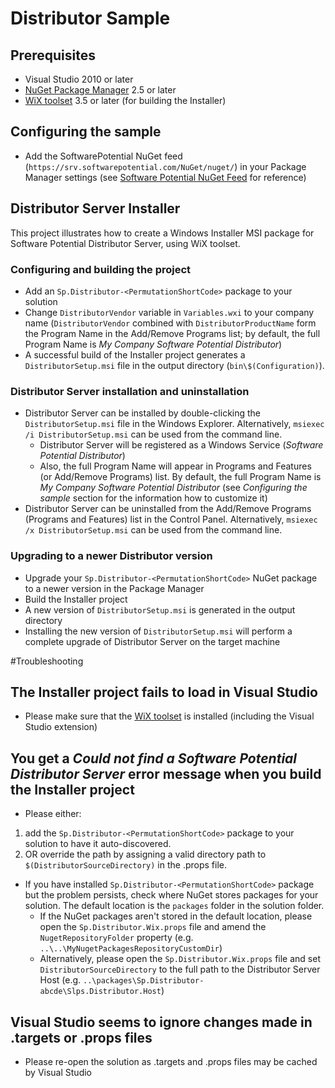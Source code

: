 # Distributor Sample

## Prerequisites
* Visual Studio 2010 or later
* [NuGet Package Manager](http://visualstudiogallery.msdn.microsoft.com/27077b70-9dad-4c64-adcf-c7cf6bc9970c) 2.5 or later
* [WiX toolset](http://wixtoolset.org) 3.5 or later (for building the Installer)

## Configuring the sample
* Add the SoftwarePotential NuGet feed (`https://srv.softwarepotential.com/NuGet/nuget/`) in your Package Manager settings (see [Software Potential NuGet Feed](http://docs.softwarepotential.com/Adding-SoftwarePotential-NuGet-Feed.html) for reference)

## Distributor Server Installer

This project illustrates how to create a Windows Installer MSI package for Software Potential Distributor Server, using WiX toolset.


### Configuring and building the project
* Add an `Sp.Distributor-<PermutationShortCode>` package to your solution
* Change `DistributorVendor` variable in `Variables.wxi` to your company name (`DistributorVendor` combined with `DistributorProductName` form the Program Name in the Add/Remove Programs list; by default, the full Program Name is _My Company Software Potential Distributor_)
* A successful build of the Installer project generates a `DistributorSetup.msi` file in the output directory (`bin\$(Configuration)`).

### Distributor Server installation and uninstallation
* Distributor Server can be installed by double-clicking the `DistributorSetup.msi` file in the Windows Explorer. Alternatively, `msiexec /i DistributorSetup.msi` can be used from the command line.
    - Distributor Server will be registered as a Windows Service (_Software Potential Distributor_)
    - Also, the full Program Name will appear in Programs and Features (or Add/Remove Programs) list. By default, the full Program Name is _My Company Software Potential Distributor_ (see _Configuring the sample_ section for the information how to customize it)
* Distributor Server can be uninstalled from the Add/Remove Programs (Programs and Features) list in the Control Panel. Alternatively, `msiexec /x DistributorSetup.msi` can be used from the command line.

### Upgrading to a newer Distributor version
* Upgrade your `Sp.Distributor-<PermutationShortCode>` NuGet package to a newer version in the Package Manager
* Build the Installer project
* A new version of `DistributorSetup.msi` is generated in the output directory
* Installing the new version of `DistributorSetup.msi` will perform a complete upgrade of Distributor Server on the target machine

#Troubleshooting
## The Installer project fails to load in Visual Studio
* Please make sure that the [WiX toolset](http://wixtoolset.org) is installed (including the Visual Studio extension)

## You get a _Could not find a Software Potential Distributor Server_ error message when you build the Installer project
* Please either:
 1. add the `Sp.Distributor-<PermutationShortCode>` package to your solution to have it auto-discovered.
 2. OR override the path by assigning a valid directory path to `$(DistributorSourceDirectory)` in the .props file.
* If you have installed `Sp.Distributor-<PermutationShortCode>` package but the problem persists, check where NuGet stores packages for your solution. The default location is the `packages` folder in the solution folder. 
    - If the NuGet packages aren't stored in the default location, please open the `Sp.Distributor.Wix.props` file and amend the `NugetRepositoryFolder` property (e.g. `..\..\MyNugetPackagesRepositoryCustomDir`)
    -  Alternatively, please open the `Sp.Distributor.Wix.props` file and set `DistributorSourceDirectory` to the full path to the Distributor Server Host (e.g. `..\packages\Sp.Distributor-abcde\Slps.Distributor.Host`)

## Visual Studio seems to ignore changes made in .targets or .props files
* Please re-open the solution as .targets and .props files may be cached by Visual Studio

